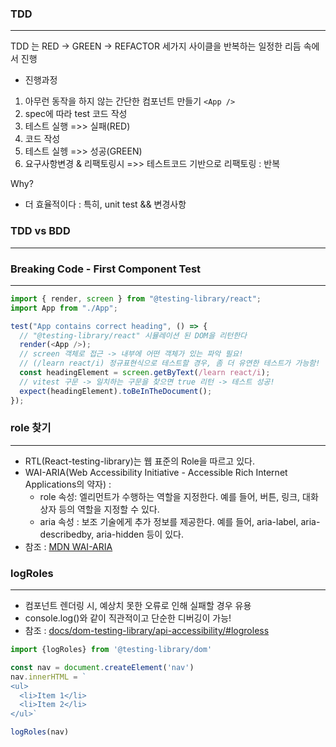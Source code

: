 ### TDD
---
TDD 는 RED → GREEN → REFACTOR 세가지 사이클을 반복하는 일정한 리듬 속에서 진행
- 진행과정
1) 아무런 동작을 하지 않는 간단한 컴포넌트 만들기 ```<App />```
2) spec에 따라 test 코드 작성
3) 테스트 실행 =>> 실패(RED)
4) 코드 작성
5) 테스트 실헹 =>> 성공(GREEN)
6) 요구사항변경 & 리팩토링시 =>> 테스트코드 기반으로 리팩토링
: 반복

Why?
- 더 효율적이다 : 특히, unit test && 변경사항

### TDD vs BDD
---


### Breaking Code - First Component Test
---
```ts
import { render, screen } from "@testing-library/react";
import App from "./App";

test("App contains correct heading", () => {
  // "@testing-library/react" 시뮬레이션 된 DOM을 리턴한다
  render(<App />);
  // screen 객체로 접근 -> 내부에 어떤 객체가 있는 파악 필요!
  // (/learn react/i) 정규표현식으로 테스트할 경우, 좀 더 유연한 테스트가 가능함!
  const headingElement = screen.getByText(/learn react/i);
  // vitest 구문 -> 일치하는 구문을 찾으면 true 리턴 -> 테스트 성공!
  expect(headingElement).toBeInTheDocument();
});
```

### role 찾기
---
- RTL(React-testing-library)는 웹 표준의 Role을 따르고 있다.
- WAI-ARIA(Web Accessibility Initiative - Accessible Rich Internet Applications의 약자) :
  - role 속성: 엘리먼트가 수행하는 역할을 지정한다. 예를 들어, 버튼, 링크, 대화 상자 등의 역할을 지정할 수 있다.
  - aria 속성 : 보조 기술에게 추가 정보를 제공한다. 예를 들어, aria-label, aria-describedby, aria-hidden 등이 있다.
- 참조 : [MDN WAI-ARIA](https://developer.mozilla.org/en-US/docs/Web/Accessibility/ARIA/Roles#aria_role_types)

### logRoles
---
- 컴포넌트 렌더링 시, 예상치 못한 오류로 인해 실패할 경우 유용
- console.log()와 같이 직관적이고 단순한 디버깅이 가능!
- 참조 : [docs/dom-testing-library/api-accessibility/#logroless](https://testing-library.com/docs/dom-testing-library/api-debugging/)
```ts
import {logRoles} from '@testing-library/dom'

const nav = document.createElement('nav')
nav.innerHTML = `
<ul>
  <li>Item 1</li>
  <li>Item 2</li>
</ul>`

logRoles(nav)
```


